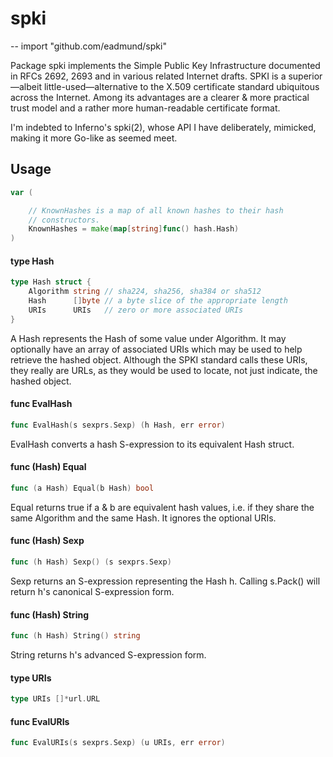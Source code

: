 # spki
--
    import "github.com/eadmund/spki"

Package spki implements the Simple Public Key Infrastructure
documented in RFCs 2692, 2693 and in various related Internet
drafts.  SPKI is a superior—albeit little-used—alternative to the
X.509 certificate standard ubiquitous across the Internet.  Among
its advantages are a clearer & more practical trust model and a
rather more human-readable certificate format.

I'm indebted to Inferno's spki(2), whose API I have deliberately,
mimicked, making it more Go-like as seemed meet.

## Usage

```go
var (

	// KnownHashes is a map of all known hashes to their hash
	// constructors.
	KnownHashes = make(map[string]func() hash.Hash)
)
```

#### type Hash

```go
type Hash struct {
	Algorithm string // sha224, sha256, sha384 or sha512
	Hash      []byte // a byte slice of the appropriate length
	URIs      URIs   // zero or more associated URIs
}
```

A Hash represents the Hash of some value under Algorithm. It may optionally have
an array of associated URIs which may be used to help retrieve the hashed
object. Although the SPKI standard calls these URIs, they really are URLs, as
they would be used to locate, not just indicate, the hashed object.

#### func  EvalHash

```go
func EvalHash(s sexprs.Sexp) (h Hash, err error)
```
EvalHash converts a hash S-expression to its equivalent Hash struct.

#### func (Hash) Equal

```go
func (a Hash) Equal(b Hash) bool
```
Equal returns true if a & b are equivalent hash values, i.e. if they share the
same Algorithm and the same Hash. It ignores the optional URIs.

#### func (Hash) Sexp

```go
func (h Hash) Sexp() (s sexprs.Sexp)
```
Sexp returns an S-expression representing the Hash h. Calling s.Pack() will
return h's canonical S-expression form.

#### func (Hash) String

```go
func (h Hash) String() string
```
String returns h's advanced S-expression form.

#### type URIs

```go
type URIs []*url.URL
```


#### func  EvalURIs

```go
func EvalURIs(s sexprs.Sexp) (u URIs, err error)
```
